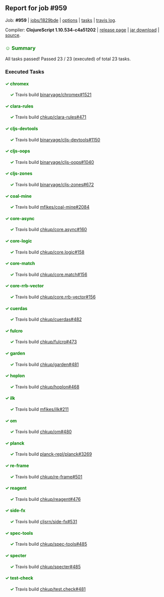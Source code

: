 ## Report for job #959

Job: **#959** | [jobs/1829bde](https://github.com/cljs-oss/canary/commit/1829bde862d6dae0962565177febc3f25266d308) | [options](options.edn) | [tasks](tasks.edn) | [travis log](https://travis-ci.org/cljs-oss/canary/builds/541572995).

Compiler: **ClojureScript 1.10.534-c4a51202** | [release page](https://github.com/cljs-oss/canary/releases/tag/r1.10.534-c4a51202) | [jar download](https://github.com/cljs-oss/canary/releases/download/r1.10.534-c4a51202/clojurescript-1.10.534-c4a51202.jar) | [source](https://github.com/clojure/clojurescript/commit/c4a5120294aa83b8f69d35ce10e5d03c951d99ea).

### <b style='color:green'>☺ Summary</b>

All tasks passed! Passed 23 / 23 (executed) of total 23 tasks.

### Executed Tasks

#### <b style='color:green'>&#x2713; chromex</b>
&nbsp;&nbsp;&nbsp;&nbsp;<b style='color:green'>&#x2713;</b> Travis build [binaryage/chromex#1521](https://travis-ci.org/binaryage/chromex/builds/541573625)<br>

#### <b style='color:green'>&#x2713; clara-rules</b>
&nbsp;&nbsp;&nbsp;&nbsp;<b style='color:green'>&#x2713;</b> Travis build [chkup/clara-rules#471](https://travis-ci.org/chkup/clara-rules/builds/541573623)<br>

#### <b style='color:green'>&#x2713; cljs-devtools</b>
&nbsp;&nbsp;&nbsp;&nbsp;<b style='color:green'>&#x2713;</b> Travis build [binaryage/cljs-devtools#1150](https://travis-ci.org/binaryage/cljs-devtools/builds/541573627)<br>

#### <b style='color:green'>&#x2713; cljs-oops</b>
&nbsp;&nbsp;&nbsp;&nbsp;<b style='color:green'>&#x2713;</b> Travis build [binaryage/cljs-oops#1040](https://travis-ci.org/binaryage/cljs-oops/builds/541573629)<br>

#### <b style='color:green'>&#x2713; cljs-zones</b>
&nbsp;&nbsp;&nbsp;&nbsp;<b style='color:green'>&#x2713;</b> Travis build [binaryage/cljs-zones#672](https://travis-ci.org/binaryage/cljs-zones/builds/541573633)<br>

#### <b style='color:green'>&#x2713; coal-mine</b>
&nbsp;&nbsp;&nbsp;&nbsp;<b style='color:green'>&#x2713;</b> Travis build [mfikes/coal-mine#2084](https://travis-ci.org/mfikes/coal-mine/builds/541573635)<br>

#### <b style='color:green'>&#x2713; core-async</b>
&nbsp;&nbsp;&nbsp;&nbsp;<b style='color:green'>&#x2713;</b> Travis build [chkup/core.async#160](https://travis-ci.org/chkup/core.async/builds/541573641)<br>

#### <b style='color:green'>&#x2713; core-logic</b>
&nbsp;&nbsp;&nbsp;&nbsp;<b style='color:green'>&#x2713;</b> Travis build [chkup/core.logic#158](https://travis-ci.org/chkup/core.logic/builds/541573649)<br>

#### <b style='color:green'>&#x2713; core-match</b>
&nbsp;&nbsp;&nbsp;&nbsp;<b style='color:green'>&#x2713;</b> Travis build [chkup/core.match#156](https://travis-ci.org/chkup/core.match/builds/541573651)<br>

#### <b style='color:green'>&#x2713; core-rrb-vector</b>
&nbsp;&nbsp;&nbsp;&nbsp;<b style='color:green'>&#x2713;</b> Travis build [chkup/core.rrb-vector#156](https://travis-ci.org/chkup/core.rrb-vector/builds/541573653)<br>

#### <b style='color:green'>&#x2713; cuerdas</b>
&nbsp;&nbsp;&nbsp;&nbsp;<b style='color:green'>&#x2713;</b> Travis build [chkup/cuerdas#482](https://travis-ci.org/chkup/cuerdas/builds/541573664)<br>

#### <b style='color:green'>&#x2713; fulcro</b>
&nbsp;&nbsp;&nbsp;&nbsp;<b style='color:green'>&#x2713;</b> Travis build [chkup/fulcro#473](https://travis-ci.org/chkup/fulcro/builds/541573666)<br>

#### <b style='color:green'>&#x2713; garden</b>
&nbsp;&nbsp;&nbsp;&nbsp;<b style='color:green'>&#x2713;</b> Travis build [chkup/garden#481](https://travis-ci.org/chkup/garden/builds/541573680)<br>

#### <b style='color:green'>&#x2713; hoplon</b>
&nbsp;&nbsp;&nbsp;&nbsp;<b style='color:green'>&#x2713;</b> Travis build [chkup/hoplon#468](https://travis-ci.org/chkup/hoplon/builds/541573739)<br>

#### <b style='color:green'>&#x2713; ilk</b>
&nbsp;&nbsp;&nbsp;&nbsp;<b style='color:green'>&#x2713;</b> Travis build [mfikes/ilk#211](https://travis-ci.org/mfikes/ilk/builds/541573702)<br>

#### <b style='color:green'>&#x2713; om</b>
&nbsp;&nbsp;&nbsp;&nbsp;<b style='color:green'>&#x2713;</b> Travis build [chkup/om#480](https://travis-ci.org/chkup/om/builds/541573696)<br>

#### <b style='color:green'>&#x2713; planck</b>
&nbsp;&nbsp;&nbsp;&nbsp;<b style='color:green'>&#x2713;</b> Travis build [planck-repl/planck#3269](https://travis-ci.org/planck-repl/planck/builds/541573763)<br>

#### <b style='color:green'>&#x2713; re-frame</b>
&nbsp;&nbsp;&nbsp;&nbsp;<b style='color:green'>&#x2713;</b> Travis build [chkup/re-frame#501](https://travis-ci.org/chkup/re-frame/builds/541573748)<br>

#### <b style='color:green'>&#x2713; reagent</b>
&nbsp;&nbsp;&nbsp;&nbsp;<b style='color:green'>&#x2713;</b> Travis build [chkup/reagent#476](https://travis-ci.org/chkup/reagent/builds/541573732)<br>

#### <b style='color:green'>&#x2713; side-fx</b>
&nbsp;&nbsp;&nbsp;&nbsp;<b style='color:green'>&#x2713;</b> Travis build [cljsrn/side-fx#531](https://travis-ci.org/cljsrn/side-fx/builds/541573789)<br>

#### <b style='color:green'>&#x2713; spec-tools</b>
&nbsp;&nbsp;&nbsp;&nbsp;<b style='color:green'>&#x2713;</b> Travis build [chkup/spec-tools#485](https://travis-ci.org/chkup/spec-tools/builds/541573776)<br>

#### <b style='color:green'>&#x2713; specter</b>
&nbsp;&nbsp;&nbsp;&nbsp;<b style='color:green'>&#x2713;</b> Travis build [chkup/specter#485](https://travis-ci.org/chkup/specter/builds/541573799)<br>

#### <b style='color:green'>&#x2713; test-check</b>
&nbsp;&nbsp;&nbsp;&nbsp;<b style='color:green'>&#x2713;</b> Travis build [chkup/test.check#481](https://travis-ci.org/chkup/test.check/builds/541573807)<br>